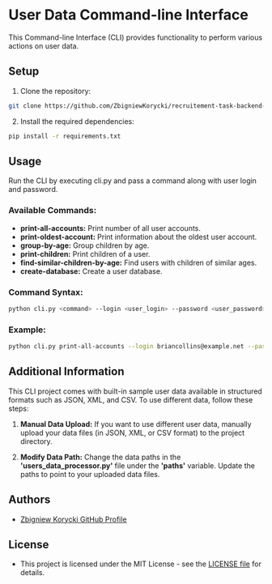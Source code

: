 <h1>User Data Command-line Interface</h1>

This Command-line Interface (CLI) provides functionality to perform various actions on user data.

<h2>Setup</h2>

1. Clone the repository:
```bash
git clone https://github.com/ZbigniewKorycki/recruitement-task-backend-internship
```
2. Install the required dependencies:
```bash
pip install -r requirements.txt
````

<h2>Usage</h2>

Run the CLI by executing cli.py and pass a command along with user login and password.

<h3>Available Commands:</h3>
<ul>
<li><b>print-all-accounts:</b> Print number of all user accounts.</li>
<li><b>print-oldest-account:</b> Print information about the oldest user account.</li>
<li><b>group-by-age:</b> Group children by age.</li>
<li><b>print-children:</b> Print children of a user.</li>
<li><b>find-similar-children-by-age:</b> Find users with children of similar ages.</li>
<li><b>create-database:</b> Create a user database.</li>
</ul>

<h3>Command Syntax:</h3>

```bash
python cli.py <command> --login <user_login> --password <user_password>
```

<h3>Example:</h3>

```bash
python cli.py print-all-accounts --login briancollins@example.net --password R9AjA5nb$!
```

<h2>Additional Information</h2>

This CLI project comes with built-in sample user data available in structured formats such as JSON, XML, and CSV. To use different data, follow these steps:

1. <b>Manual Data Upload:</b> If you want to use different user data, manually upload your data files (in JSON, XML, or CSV format) to the project directory.

2. <b>Modify Data Path:</b> Change the data paths in the <b>'users_data_processor.py'</b> file under the <b>'paths'</b> variable. Update the paths to point to your uploaded data files.

<h2>Authors</h2>
<ul>
  <li> <a href="https://github.com/ZbigniewKorycki">Zbigniew Korycki GitHub Profile</a></li>
</ul>

<h2>License</h2>
<ul>
  <li> This project is licensed under the MIT License - see the <a href="https://choosealicense.com/licenses/mit/">LICENSE file</a> for details.</li>
</ul>
